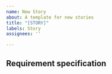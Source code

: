 ```yaml
---
name: New Story
about: A template for new stories
title: "[STORY]"
labels: Story
assignees: ''

---
```


**Requirement specification**
-
